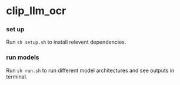 # clip_llm_ocr

### set up
Run ```sh setup.sh``` to install relevent dependencies.

### run models
Run ```sh run.sh``` to run different model architectures and see outputs in terminal.